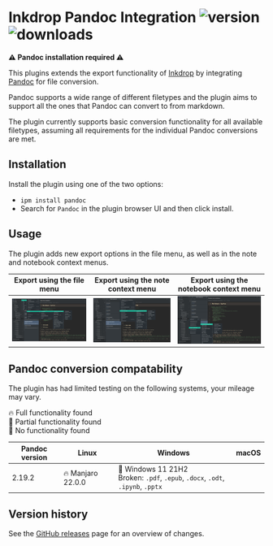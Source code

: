 # Inkdrop Pandoc Integration ![version](https://inkdrop-plugin-badge.vercel.app/api/version/pandoc) ![downloads](https://inkdrop-plugin-badge.vercel.app/api/downloads/pandoc)

**⚠️ Pandoc installation required ⚠️**

This plugins extends the export functionality of [Inkdrop](https://www.inkdrop.app/) by integrating [Pandoc](https://pandoc.org) for file conversion.

Pandoc supports a wide range of different filetypes and the plugin aims to support all the ones that Pandoc can convert to from markdown.

The plugin currently supports basic conversion functionality for all available filetypes, assuming all requirements for the individual Pandoc conversions are met.

## Installation

Install the plugin using one of the two options:

- `ipm install pandoc`
- Search for `Pandoc` in the plugin browser UI and then click install.

## Usage

The plugin adds new export options in the file menu, as well as in the note and notebook context menus.

| Export using the file menu                 | Export using the note context menu                   | Export using the notebook context menu                   |
|--------------------------------------------|------------------------------------------------------|----------------------------------------------------------|
| ![File menu export](/docs/images/file.png) | ![Note context export](/docs/images/noteContext.png) | ![Notebook context export](/docs/images/bookContext.png) |

## Pandoc conversion compatability

The plugin has had limited testing on the following systems, your mileage may vary.

🔥 Full functionality found  
🚧 Partial functionality found  
🚨 No functionality found

| Pandoc version | Linux             | Windows                                                                             | macOS |
|----------------|-------------------|-------------------------------------------------------------------------------------|-------|
| 2.19.2         | 🔥 Manjaro 22.0.0 | 🚧 Windows 11 21H2 <br> Broken: `.pdf`, `.epub`, `.docx`, `.odt`, `.ipynb`, `.pptx` |       |

## Version history

See the [GitHub releases](https://github.com/Thereatra/inkdrop-pandoc/releases) page for an overview of changes.
